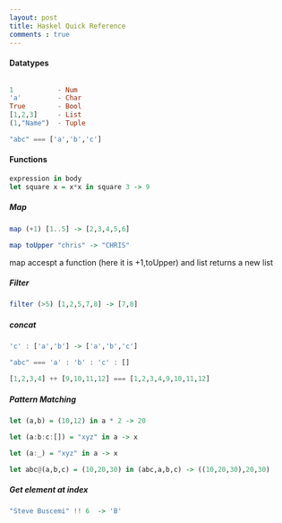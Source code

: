 ```yaml
---
layout: post
title: Haskel Quick Reference
comments : true
---
```




#### Datatypes

```haskell

1 			- Num
'a' 		- Char
True		- Bool
[1,2,3]		- List
(1,"Name")	- Tuple

"abc" === ['a','b','c']
```



#### Functions

```haskell
expression in body
let square x = x*x in square 3 -> 9 
```

##### Map 

```haskell
map (+1) [1..5] -> [2,3,4,5,6]

map toUpper "chris" -> "CHRIS"
```

map accespt a function (here it is +1,toUpper) and list returns a new list 

##### Filter

```haskell
filter (>5) [1,2,5,7,8] -> [7,8]
```

##### concat

```haskell
'c' : ['a','b'] -> ['a','b','c']

"abc" === 'a' : 'b' : 'c' : []

[1,2,3,4] ++ [9,10,11,12] === [1,2,3,4,9,10,11,12]
```

##### Pattern Matching

```haskell
let (a,b) = (10,12) in a * 2 -> 20

let (a:b:c:[]) = "xyz" in a -> x

let (a:_) = "xyz" in a -> x

let abc@(a,b,c) = (10,20,30) in (abc,a,b,c) -> ((10,20,30),20,30)

```

##### Get element at index

```haskell
"Steve Buscemi" !! 6  -> 'B'  
```





